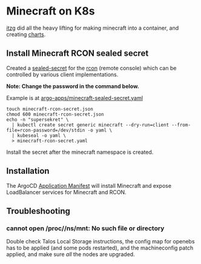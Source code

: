 # Minecraft on K8s

[itzg](https://github.com/itzg/docker-minecraft-server/blob/master/README.md) did all the heavy lifting for making minecraft into a container, and creating [charts](https://github.com/itzg/minecraft-server-charts/tree/master/charts/minecraft-proxy).

## Install Minecraft RCON sealed secret

Created a [sealed-secret](https://docs.bitnami.com/tutorials/sealed-secrets) for the [rcon](https://developer.valvesoftware.com/wiki/Source_RCON_Protocol) (remote console) which can be controlled by various client implementations.

**Note: Change the password in the command below.**

Example is at [argo-apps/minecraft-sealed-secret.yaml](argo-apps/minecraft-sealed-secret.yaml)

```
touch minecraft-rcon-secret.json
chmod 600 minecraft-rcon-secret.json
echo -n "supersekret" \
  | kubectl create secret generic minecraft --dry-run=client --from-file=rcon-password=/dev/stdin -o yaml \
  | kubeseal -o yaml \
  > minecraft-rcon-secret.yaml
```

Install the secret after the minecraft namespace is created.

## Installation

The ArgoCD [Application Manifest](argo-apps/minecraft.yaml) will install Minecraft and expose LoadBalancer services for Minecraft and RCON.

## Troubleshooting

### cannot open /proc//ns/mnt: No such file or directory

Double check Talos Local Storage instructions, the config map for openebs has to be applied (and some pods restarted), and the machineconfig patch applied, and make sure _all_ the nodes are upgraded.
